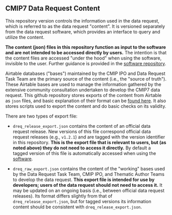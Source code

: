 ## CMIP7 Data Request Content

This repository version controls the information used in the data request, which is referred to as the data request "content".
It is versioned separately from the data request software, which provides an interface to query and utilize the content. 

**The content (json) files in this repository function as input to the software and are not intended to be accessed directly by users.**
The intention is that the content files are accessed "under the hood" when using the software, invisible to the user.
Further guidance is provided in the [software repository](https://github.com/CMIP-Data-Request/CMIP7_DReq_Software).

Airtable databases ("bases") maintained by the CMIP IPO and Data Request Task Team are the primary source of the content (i.e., the "source of truth").
These Airtable bases are used to manage the information gathered by the extensive community consultation undertaken to develop the CMIP7 data request.
This github repository stores exports of the content from Airtable as `json` files, and basic explanation of their format can be [found here](https://github.com/CMIP-Data-Request/CMIP7_DReq_Content/blob/main/scripts/README_airtable_export.md#structure-of-the-exported-content).
It also stores scripts used to export the content and do basic checks on its validity.

There are two types of export file:

- `dreq_release_export.json` contains the content of an official data request release. New versions of this file correspond official data request releases (e.g., `v1.2.1`) and are tagged with the version identifier in this repository. **This is the export file that is relevant to users, but (as noted above) they do not need to access it directly.** By default a tagged version of this file is automatically accessed when using the [software](https://github.com/CMIP-Data-Request/CMIP7_DReq_Software). 

- `dreq_raw_export.json` contains the content of the "working" bases used by the Data Request Task Team, CMIP IPO, and Thematic Author Teams to develop the data request. **This export file is intended for use by developers; users of the data request should not need to access it.** It may be updated on an ongoing basis (i.e., between official data request releases). Its format differs slightly from that of `dreq_release_export.json`, but for tagged versions its information content should be consistent with `dreq_release_export.json`.

